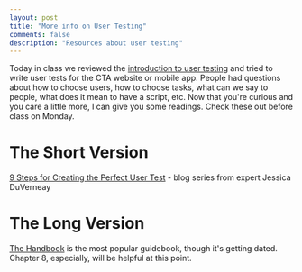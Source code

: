 ```yaml
---
layout: post
title: "More info on User Testing"
comments: false
description: "Resources about user testing"
---
```


Today in class we reviewed the [introduction to user testing]({{site.baseurl}}/2017/01/Basic-Methods-of-UX/) and tried to write user tests for the CTA website or mobile app. People had questions about how to choose users, how to choose tasks, what can we say to people, what does it mean to have a script, etc. Now that you're curious and you care a little more, I can give you some readings. Check these out before class on Monday.

# The Short Version

[9 Steps for Creating the Perfect User Test](https://www.usertesting.com/blog/2013/05/02/9-steps-to-creating-the-perfect-user-test/) - blog series from expert Jessica DuVerneay

# The Long Version

[The Handbook](https://www.dropbox.com/s/is6clbyq4ftkz8a/UsabilityTestingHandbook.pdf?dl=0) is the most popular guidebook, though it's getting dated. Chapter 8, especially, will be helpful at this point.